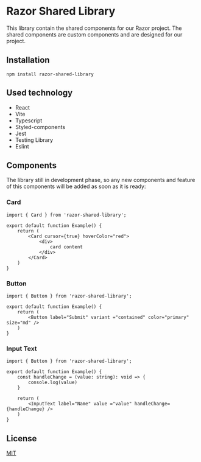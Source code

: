 # Razor Shared Library

This library contain the shared components for our Razor project. The shared components are custom components and are designed for our project. 

## Installation
```shell
npm install razor-shared-library
```

## Used technology

- React 
- Vite
- Typescript
- Styled-components
- Jest
- Testing Library
- Eslint

## Components
The library still in development phase, so any new components and feature of this components will be added as soon as it is ready:

### Card

```tsx
import { Card } from 'razor-shared-library';

export default function Example() {
    return (
        <Card cursor={true} hoverColor="red">
            <div>
                card content
            </div>
        </Card>
    )
}
```
### Button

```tsx
import { Button } from 'razor-shared-library';

export default function Example() {
    return (
        <Button label="Submit" variant ="contained" color="primary" size="md" />
    )
}
```
### Input Text

```tsx
import { Button } from 'razor-shared-library';

export default function Example() {
    const handleChange = (value: string): void => {
        console.log(value)
    }

    return (
        <InputText label="Name" value ="value" handleChange={handleChange} />
    )
}
```
## License
[MIT](https://github.com/Eng-FerasAhmad/razor-shared-library/blob/master/LICENSE)
